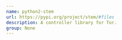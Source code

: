 ```yaml
---
name: python2-stem
url: https://pypi.org/project/stem/#files
description: A controller library for Tor.
group: None
---
```

